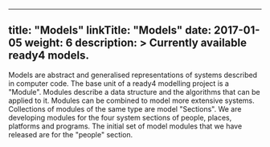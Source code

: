 
---
title: "Models"
linkTitle: "Models"
date: 2017-01-05
weight: 6
description: >
  Currently available ready4 models.
---


Models are abstract and generalised representations of systems described in computer code. The base unit of a ready4 modelling project is a "Module". Modules describe a data structure and the algorithms that can be applied to it. Modules can be combined to model more extensive systems. Collections of modules of the same type are model "Sections". We are developing modules for the four system sections of people, places, platforms and programs. The initial set of model modules that we have released are for the "people" section.

